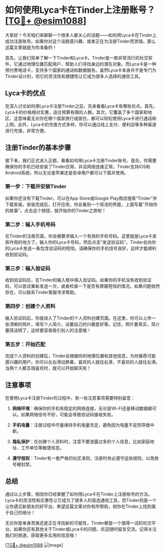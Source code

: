 # 如何使用Lyca卡在Tinder上注册账号？[[TG💪+ @esim1088](https://t.me/s/esim1088)]

大家好！今天咱们来聊聊一个很多人都关心的话题——如何用Lyca卡在Tinder上成功注册账号。如果你对这个话题感兴趣，或者正在为注册Tinder而苦恼，那么这篇文章就是为你准备的！

首先，让我们简单了解一下Tinder和Lyca卡。Tinder是一款非常流行的社交软件，它通过地理位置匹配用户，帮助人们寻找身边的潜在对象。而Lyca卡是一种预付费电话卡，支持多个国家的通话和数据服务。虽然Lyca卡本身并不是专门为Tinder设计的，但它的灵活性和便捷性让它成为很多人选择的通信工具。

## Lyca卡的优点

在深入讨论如何用Lyca卡注册Tinder之前，先来看看Lyca卡有哪些优点。首先，Lyca卡的价格相对实惠，适合预算有限的人群。其次，它覆盖了多个国家和地区，这意味着无论你在哪个国家旅行或居住，都可以轻松使用Lyca卡进行通话和上网。此外，Lyca卡的充值方式多样，你可以通过线上支付、便利店等多种渠道进行充值，非常方便。

## 注册Tinder的基本步骤

接下来，我们正式进入正题，看看如何用Lyca卡注册Tinder账号。首先，你需要确保你的手机已经安装了Tinder应用，并且网络连接正常。Tinder支持iOS和Android系统，所以无论是苹果还是安卓用户都可以下载并使用。

### 第一步：下载并安装Tinder

如果你还没有下载Tinder，可以在App Store或Google Play商店搜索“Tinder”并下载安装。安装完成后，打开应用，你会看到一个简洁的界面，上面写着“开始你的故事”。点击这个按钮，就开始你的Tinder之旅啦！

### 第二步：输入手机号码

在Tinder的注册页面，你会被要求输入一个有效的手机号码。这里就是Lyca卡发挥作用的地方了。输入你的Lyca卡号码，然后点击“发送验证码”。Tinder会向你的Lyca卡发送一条包含验证码的短信。请确保你的手机信号良好，这样才能顺利收到验证码。

### 第三步：输入验证码

收到验证码后，在Tinder的输入框中填入验证码。如果你的手机没有收到验证码，可以尝试重新发送一次，或者检查一下是否有屏蔽短信的情况。如果问题依然存在，可以联系Tinder客服寻求帮助。

### 第四步：创建个人资料

输入验证码后，你就进入了Tinder的个人资料创建页面。在这里，你可以上传一张清晰的照片，填写个人简介，设置自己的兴趣爱好等。记住，照片要真实，简介要简洁明了，这样更容易吸引别人的注意哦！

### 第五步：开始匹配

完成个人资料的创建后，Tinder会根据你的地理位置和其他信息，为你推荐可能感兴趣的用户。你可以左右滑动屏幕，喜欢的人就往右滑，不喜欢的人就往左滑。当两个人都互相喜欢时，就可以开始聊天啦！

## 注意事项

在使用Lyca卡注册Tinder的过程中，有一些注意事项需要特别留意：

1. **网络环境**：确保你的手机有稳定的网络连接，无论是Wi-Fi还是移动数据都可以。如果网络信号不好，可能会导致验证码接收失败。
   
2. **手机电量**：注册过程中尽量保持手机电量充足，避免因为电量不足而导致中断。

3. **隐私保护**：在创建个人资料时，注意不要泄露过多的个人信息，比如家庭地址、工作单位等敏感信息。

4. **遵守规则**：Tinder有一套严格的社区准则，注册时务必遵守这些规则，以免账号被封禁。

## 总结

通过以上步骤，相信你已经掌握了如何用Lyca卡在Tinder上注册账号的方法。Lyca卡的灵活性和实惠性让它成为了很多人的首选通信工具，而Tinder则是一个让你遇见新朋友的好平台。希望这篇文章对你有所帮助，祝你在Tinder上找到属于自己的缘分！

无论你是单身贵族还是正在寻找新的可能性，Tinder都是一个值得一试的社交平台。如果你还有其他关于Tinder或Lyca卡的问题，欢迎随时留言交流。记得关注我们的频道，获取更多实用的信息哦！

[[TG💪+ @esim1088](https://t.me/s/esim1088) ![Image](https://i.postimg.cc/4NQfJmqS/Snipaste-2025-05-13-00-14-12.png)]